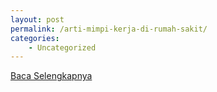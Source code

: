 ```yaml
---
layout: post
permalink: /arti-mimpi-kerja-di-rumah-sakit/
categories:
    - Uncategorized
---
```


[Baca Selengkapnya](/05)